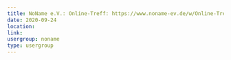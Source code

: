 ```yaml
---
title: NoName e.V.: Online-Treff: https://www.noname-ev.de/w/Online-Treff
date: 2020-09-24
location: 
link: 
usergroup: noname
type: usergroup
---
```

